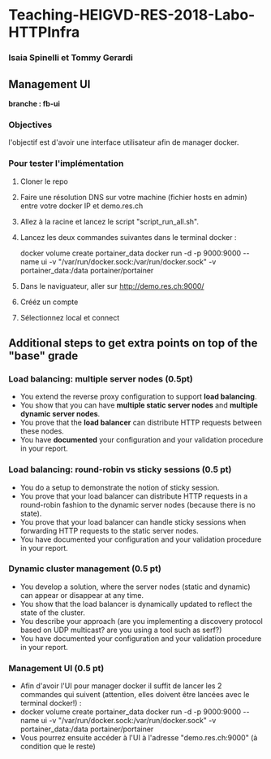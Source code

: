# Teaching-HEIGVD-RES-2018-Labo-HTTPInfra

### Isaia Spinelli et Tommy Gerardi 


## Management UI 

**branche : fb-ui**

### Objectives

l'objectif est d'avoir une interface utilisateur afin de manager docker.

### Pour tester l'implémentation

1. Cloner le repo 

2. Faire une résolution DNS sur votre machine (fichier hosts en admin) entre votre docker IP et demo.res.ch

3. Allez à la racine et lancez le script "script_run_all.sh".

4. Lancez les deux commandes suivantes dans le terminal docker :

   docker volume create portainer_data
   docker run -d -p 9000:9000 --name ui -v "/var/run/docker.sock:/var/run/docker.sock" -v portainer_data:/data portainer/portainer

5. Dans le naviguateur, aller sur http://demo.res.ch:9000/

6. Crééz un compte

7. Sélectionnez local et connect


## Additional steps to get extra points on top of the "base" grade

### Load balancing: multiple server nodes (0.5pt)

* You extend the reverse proxy configuration to support **load balancing**. 
* You show that you can have **multiple static server nodes** and **multiple dynamic server nodes**. 
* You prove that the **load balancer** can distribute HTTP requests between these nodes.
* You have **documented** your configuration and your validation procedure in your report.

### Load balancing: round-robin vs sticky sessions (0.5 pt)

* You do a setup to demonstrate the notion of sticky session.
* You prove that your load balancer can distribute HTTP requests in a round-robin fashion to the dynamic server nodes (because there is no state).
* You prove that your load balancer can handle sticky sessions when forwarding HTTP requests to the static server nodes.
* You have documented your configuration and your validation procedure in your report.

### Dynamic cluster management (0.5 pt)

* You develop a solution, where the server nodes (static and dynamic) can appear or disappear at any time.
* You show that the load balancer is dynamically updated to reflect the state of the cluster.
* You describe your approach (are you implementing a discovery protocol based on UDP multicast? are you using a tool such as serf?)
* You have documented your configuration and your validation procedure in your report.

### Management UI (0.5 pt)

* Afin d'avoir l'UI pour manager docker il suffit de lancer les 2 commandes qui suivent (attention, elles doivent être lancées avec le terminal docker!) :
* docker volume create portainer_data
  docker run -d -p 9000:9000 --name ui -v "/var/run/docker.sock:/var/run/docker.sock" -v portainer_data:/data portainer/portainer
* Vous pourrez ensuite accéder à l'UI à l'adresse "demo.res.ch:9000" (à condition que le reste)